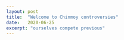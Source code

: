 ```yaml
---
layout: post
title:  "Welcome to Chinmoy controversies"
date:   2020-06-25
excerpt: "ourselves compete previous"
---
```

